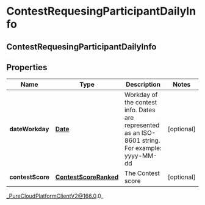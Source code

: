 # ContestRequesingParticipantDailyInfo

## ContestRequesingParticipantDailyInfo

## Properties

|Name | Type | Description | Notes|
|------------ | ------------- | ------------- | -------------|
| **dateWorkday** | [**Date**](Date) | Workday of the contest info. Dates are represented as an ISO-8601 string. For example: yyyy-MM-dd | [optional] |
| **contestScore** | [**ContestScoreRanked**](ContestScoreRanked) | The Contest score | [optional] |



_PureCloudPlatformClientV2@166.0.0_
